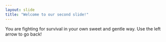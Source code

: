 ```yaml
---
layout: slide
title: "Welcome to our second slide!"
---
```

You are fighting for survival in your own sweet and gentle way.
Use the left arrow to go back!
